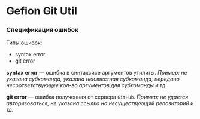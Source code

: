 # Gefion Git Util

### Спецификация ошибок
Типы ошибок:

 - syntax error
 - git error

**syntax error**  — ошибка в синтаксисе аргументов утилиты. 
*Пример: не указана субкоманда, указана неизвестная субкоманда, передано несоответствующее кол-во аргументов для субкоманды и тд.*

**git error** — ошибка полученная от сервера `GitHub`. 
*Пример: не удается авторизоваться, не указана ссылка на несуществующий репозиторий и тд.*
